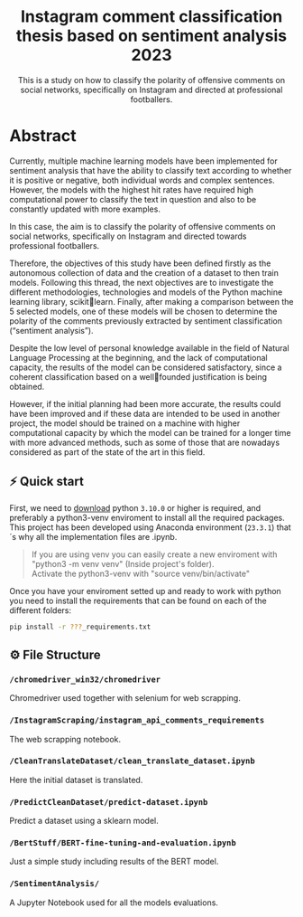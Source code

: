 <h1 align="center">
  Instagram comment classification thesis based on sentiment analysis 2023
</h1>

<p align="center">This is a study on how to classify the polarity of offensive comments on social networks, specifically on Instagram and directed at professional footballers.</p>

# Abstract
Currently, multiple machine learning models have been implemented for sentiment 
analysis that have the ability to classify text according to whether it is positive or 
negative, both individual words and complex sentences. However, the models with the 
highest hit rates have required high computational power to classify the text in question 
and also to be constantly updated with more examples.

In this case, the aim is to classify the polarity of offensive comments on social networks, 
specifically on Instagram and directed towards professional footballers.

Therefore, the objectives of this study have been defined firstly as the autonomous 
collection of data and the creation of a dataset to then train models. 
Following this thread, the next objectives are to investigate the different 
methodologies, technologies and models of the Python machine learning library, scikitlearn. Finally, after making a comparison between the 5 selected models, one of these 
models will be chosen to determine the polarity of the comments previously extracted 
by sentiment classification (“sentiment analysis”).

Despite the low level of personal knowledge available in the field of Natural Language 
Processing at the beginning, and the lack of computational capacity, the results of the 
model can be considered satisfactory, since a coherent classification based on a wellfounded justification is being obtained.

However, if the initial planning had been more accurate, the results could have been 
improved and if these data are intended to be used in another project, the model 
should be trained on a machine with higher computational capacity by which the model 
can be trained for a longer time with more advanced methods, such as some of those 
that are nowadays considered as part of the state of the art in this field.

## ⚡️ Quick start

First, we need to [download](https://www.python.org/downloads/) python `3.10.0` or higher is required, and preferably a python3-venv enviroment to install all the required packages.
This project has been developed using Anaconda environment (`23.3.1`) that´s why all the implementation files are .ipynb.

> If you are using venv you can easily create a new enviroment with "python3 -m venv venv" (Inside project's folder). <br>
> Activate the python3-venv with "source venv/bin/activate"

Once you have your enviroment setted up and ready to work with python you need to install the requirements that can be found on each of the different folders:

```bash
pip install -r ???_requirements.txt
```

## ⚙️ File Structure

### `/chromedriver_win32/chromedriver`

Chromedriver used together with selenium for web scrapping.

### `/InstagramScraping/instagram_api_comments_requirements`

The web scrapping notebook.

### `/CleanTranslateDataset/clean_translate_dataset.ipynb`

Here the initial dataset is translated.

### `/PredictCleanDataset/predict-dataset.ipynb`

Predict a dataset using a sklearn model.

### `/BertStuff/BERT-fine-tuning-and-evaluation.ipynb`

Just a simple study including results of the BERT model.

### `/SentimentAnalysis/`

A Jupyter Notebook used for all the models evaluations.
